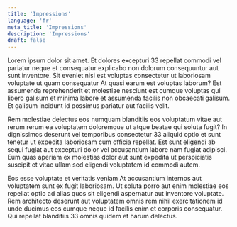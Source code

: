 ```yaml
---
title: 'Impressions'
language: 'fr'
meta_title: 'Impressions'
description: 'Impressions'
draft: false
---
```


Lorem ipsum dolor sit amet. Et dolores excepturi 33 repellat commodi vel pariatur neque et consequatur explicabo non dolorum consequuntur aut sunt inventore. Sit eveniet nisi est voluptas consectetur ut laboriosam voluptate ut quam consequatur At quasi earum est voluptas laborum? Est assumenda reprehenderit et molestiae nesciunt est cumque voluptas qui libero galisum et minima labore et assumenda facilis non obcaecati galisum. Et galisum incidunt id possimus pariatur aut facilis velit.

Rem molestiae delectus eos numquam blanditiis eos voluptatum vitae aut rerum rerum ea voluptatem doloremque ut atque beatae qui soluta fugit? In dignissimos deserunt vel temporibus consectetur 33 aliquid optio et sunt tenetur ut expedita laboriosam cum officia repellat. Est sunt eligendi ab sequi fugiat aut excepturi dolor vel accusantium labore nam fugiat adipisci. Eum quas aperiam ex molestias dolor aut sunt expedita ut perspiciatis suscipit et vitae ullam sed eligendi voluptatem id commodi autem.

Eos esse voluptate et veritatis veniam At accusantium internos aut voluptatem sunt ex fugit laboriosam. Ut soluta porro aut enim molestiae eos repellat optio ad alias quos sit eligendi aspernatur aut inventore voluptate. Rem architecto deserunt aut voluptatem omnis rem nihil exercitationem id unde ducimus eos cumque neque id facilis enim et corporis consequatur. Qui repellat blanditiis 33 omnis quidem et harum delectus.
